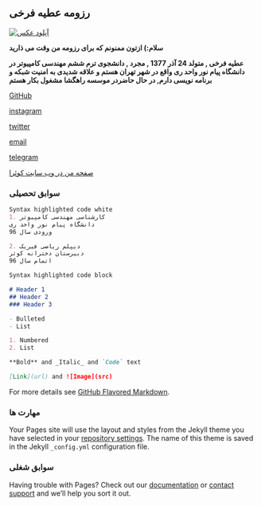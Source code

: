 ## رزومه عطیه فرخی
   
<a href="https://uupload.ir/view/blov_72655819.jpg" target="_blank"><img src="https://uupload.ir/files/blov_72655819_thumb.jpg" border="0" alt="آپلود عکس" /></a>

   
**سلام:) ازتون ممنونم که برای رزومه من وقت می ذارید**

**عطیه فرخی , متولد 24 آذر 1377 , مجرد , دانشجوی ترم ششم مهندسی کامپیوتر در دانشگاه پیام نور واحد ری واقع در شهر تهران هستم و علاقه شدیدی به امنیت شبکه و برنامه نویسی
دارم, در حال حاضردر موسسه راهگشا مشغول بکار هستم**

[GitHub](https://github.com/atieh-farokhi)

[instagram](https://instagram.com/atieh_frokhi)

[twitter](https://twitter.com/atieh_frokhi)

[email](https://fha_atie@yahoo.com)

[telegram](https://telegram.com/atieh_frokhi)

<a href="https://quera.ir/profile/fha_atie" target="_blank">صفحه من در وب سایت كوئرا</a>

### سوابق تحصیلی
  

```markdown
Syntax highlighted code white
1. کارشناسی مهندسی کامپیوتر
دانشگاه پیام نور واحد ری 
ورودی سال 96

2. دیپلم ریاضی فیریک
دبیرستان دخترانه کوثر
اتمام سال 96

```

```markdown
Syntax highlighted code block

# Header 1
## Header 2
### Header 3

- Bulleted
- List

1. Numbered
2. List

**Bold** and _Italic_ and `Code` text

[Link](url) and ![Image](src)
```

For more details see [GitHub Flavored Markdown](https://guides.github.com/features/mastering-markdown/).

### مهارت ها

Your Pages site will use the layout and styles from the Jekyll theme you have selected in your [repository settings](https://github.com/atieh-farokhi/atiehfarokhi.github.io/settings). The name of this theme is saved in the Jekyll `_config.yml` configuration file.

### سوابق شغلی

Having trouble with Pages? Check out our [documentation](https://docs.github.com/categories/github-pages-basics/) or [contact support](https://github.com/contact) and we’ll help you sort it out.
